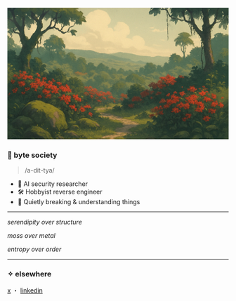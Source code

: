 <p align="center">
  <img src="https://raw.githubusercontent.com/adityac4/adityac4/main/banner.png" alt="byte society banner" style="height: 300px; width: 100%; object-fit: cover;"/>
</p>

### 🌿 byte society  
> /a-dit-tya/

- 🧠 AI security researcher  
- 🛠️ Hobbyist reverse engineer  
- 🌱 Quietly breaking & understanding things  

---

_serendipity over structure_

_moss over metal_

_entropy over order_  

---

### ✧ elsewhere  
[x](https://x.com/aditya_C24) ・ [linkedin](https://linkedin.com/in/adityac4)  
<!-- ・ [blog](https://your-blog.com) -->
